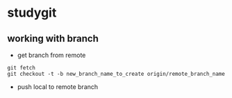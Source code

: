 # studygit

## working with branch
* get branch from remote
```
git fetch
git checkout -t -b new_branch_name_to_create origin/remote_branch_name
```
* push local to remote branch



